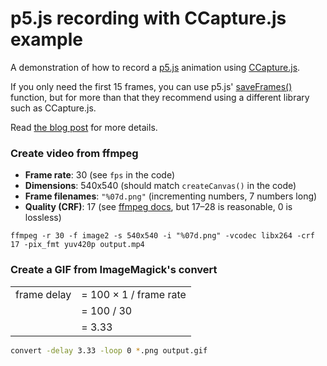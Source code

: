 # p5.js recording with CCapture.js example

A demonstration of how to record a [p5.js](https://p5js.org/) animation using [CCapture.js](https://github.com/spite/ccapture.js).

If you only need the first 15 frames, you can use p5.js' [saveFrames()](https://p5js.org/reference/#/p5/saveFrames) function, but for more than that they recommend using a different library such as CCapture.js.

Read [the blog post](TBD) for more details.


### Create video from ffmpeg

- **Frame rate**: 30 (see `fps` in the code)
- **Dimensions**: 540x540 (should match `createCanvas()` in the code)
- **Frame filenames**: `"%07d.png"` (incrementing numbers, 7 numbers long)
- **Quality (CRF)**: 17 (see [ffmpeg docs](https://trac.ffmpeg.org/wiki/Encode/H.264), but 17–28 is reasonable, 0 is lossless)

```
ffmpeg -r 30 -f image2 -s 540x540 -i "%07d.png" -vcodec libx264 -crf 17 -pix_fmt yuv420p output.mp4
```


### Create a GIF from ImageMagick's convert

|   |   |
| ---- | ----- |
| frame delay | = 100 &times; 1 / frame rate |
|  | = 100 / 30 |
|  | = 3.33 |

```bash
convert -delay 3.33 -loop 0 *.png output.gif
```
